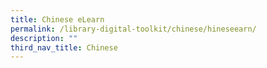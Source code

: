 ```yaml
---
title: Chinese eLearn
permalink: /library-digital-toolkit/chinese/hineseearn/
description: ""
third_nav_title: Chinese
---
```

